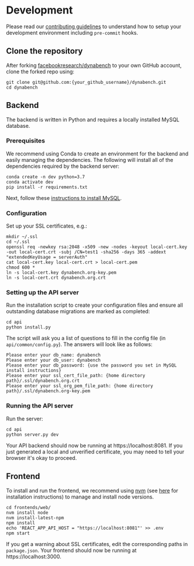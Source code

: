 # Development

Please read our [contributing guidelines](https://github.com/facebookresearch/dynabench/blob/main/CONTRIBUTING.md) to understand how to setup your development environment including `pre-commit` hooks.

## Clone the repository

After forking [facebookresearch/dynabench](https://github.com/facebookresearch/dynabench) to your own GitHub account, clone the forked repo using:

```
git clone git@github.com:{your_github_username}/dynabench.git
cd dynabench
```

## Backend

The backend is written in Python and requires a locally installed MySQL database.

### Prerequisites

We recommend using Conda to create an environment for the backend and easily managing the dependencies. The following will install all of the dependencies required by the backend server:

```
conda create -n dev python=3.7
conda activate dev
pip install -r requirements.txt
```

Next, follow these [instructions to install MySQL](database.md).

### Configuration

Set up your SSL certificates, e.g.:

```
mkdir ~/.ssl
cd ~/.ssl
openssl req -newkey rsa:2048 -x509 -new -nodes -keyout local-cert.key -out local-cert.crt -subj /CN=test1 -sha256 -days 365 -addext "extendedKeyUsage = serverAuth"
cat local-cert.key local-cert.crt > local-cert.pem
chmod 600 *
ln -s local-cert.key dynabench.org-key.pem
ln -s local-cert.crt dynabench.org.crt
```

### Setting up the API server

Run the installation script to create your configuration files and ensure all outstanding database migrations are marked as completed:

```
cd api
python install.py
```

The script will ask you a list of questions to fill in the config file (in `api/common/config.py`). The answers will look like as follows:
```
Please enter your db_name: dynabench
Please enter your db_user: dynabench
Please enter your db_password: {use the password you set in MySQL install instructions}
Please enter your ssl_cert_file_path: {home directory path}/.ssl/dynabench.org.crt
Please enter your ssl_org_pem_file_path: {home directory path}/.ssl/dynabench.org-key.pem
```

### Running the API server

Run the server:

```
cd api
python server.py dev
```

Your API backend should now be running at https://localhost:8081. If you just generated a local and unverified certificate, you may need to tell your browser it's okay to proceed.

## Frontend

To install and run the frontend, we recommend using [nvm](https://github.com/creationix/nvm) (see [here](https://github.com/nvm-sh/nvm#installing-and-updating) for installation instructions) to manage and install node versions.

```
cd frontends/web/
nvm install node
nvm install-latest-npm
npm install
echo 'REACT_APP_API_HOST = "https://localhost:8081"' >> .env
npm start
```

If you get a warning about SSL certificates, edit the corresponding paths in `package.json`. Your frontend should now be running at https://localhost:3000.
